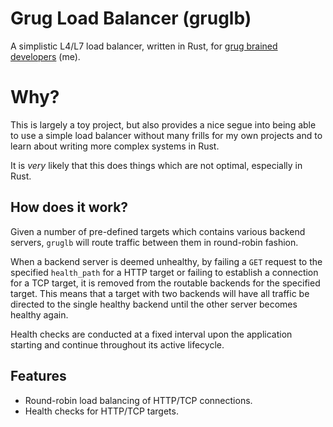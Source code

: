 # Grug Load Balancer (gruglb)

A simplistic L4/L7 load balancer, written in Rust, for [grug brained developers](https://grugbrain.dev/) (me).

# Why?

This is largely a toy project, but also provides a nice segue into being able to use a simple load balancer without many frills for my own projects and to learn
about writing more complex systems in Rust.

It is _very_ likely that this does things which are not optimal, especially in Rust.

## How does it work?

Given a number of pre-defined targets which contains various backend servers, `gruglb` will route traffic between them in round-robin fashion.

When a backend server is deemed unhealthy, by failing a `GET` request to the specified `health_path` for a HTTP target or failing to establish a connection for a TCP target, it is removed
from the routable backends for the specified target. This means that a target with two backends will have all traffic be directed to the single healthy backend until the other server becomes healthy again.

Health checks are conducted at a fixed interval upon the application starting and continue throughout its active lifecycle.

## Features

- Round-robin load balancing of HTTP/TCP connections.
- Health checks for HTTP/TCP targets.

